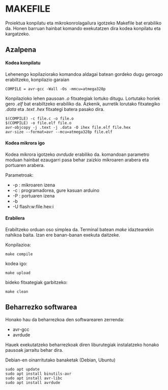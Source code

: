 # MAKEFILE

Proiektua konpilatu eta mikrokonrolagailura igotzeko Makefile bat erabiliko da. Honen barruan hainbat komando exekutatzen dira kodea konpilatu eta kargatzeko.

## Azalpena



#### Kodea konpilatu
Lehenengo kopilaziorako komandoa aldagai batean gordeko dugu geroago erabiltzeko, konpilazio garaian

    COMPILE = avr-gcc -Wall -Os -mmcu=atmega328p

Konpilazioko lehen pausoan *.o* fitxategiak lortuko ditugu. Lortutako horiek gero *.elf* bat erabiltzeko erabiliko da. Azkenik, aurretik lorutako fitxategiko *.data* eta *.text* *.hex* fitxategi batera pasako dira.


    $(COMPILE) -c file.c -o file.o
    $(COMPILE) -o file.elf file.o
    avr-objcopy -j .text -j .data -O ihex file.elf file.hex
    avr-size --format=avr --mcu=atmega328p file.elf

#### Kodea mikrora igo

Kodea mikrora igotzeko *avrdude* erabiliko da. komandoan parametro moduan hainbat ezaugarri pasa behar zaizkio mikroaren arabera eta portuaren arabera.

Parametroak:

* -p <device>: mikroaren izena
* -c <programmer>: programadorea, gure kasuan arduino
* -P <port>: portuaren izena
* -b <baud-rate>
* -U flash:w:file.hex:i

#### Erabilera
Erabiltzeko orduan oso simplea da. Terminal batean *make* idaztearekin nahikoa baita. Izan ere banan-banan exekuta daitzeke.

Konpilazioa:
    
    make compile

kodea igo:

    make upload

bideko fitxategiak garbitzeko:

    make clean

## Beharrezko softwarea

Honako hau da beharrezkoa den softwarearen zerrenda:

* avr-gcc
* avrdude

Hauek exekutatzeko beharrezkoak diren liburutegiak instalatzeko honako pausoak jarraitu behar dira.

Debian-en oinarritutako banaketak (Debian, Ubuntu)

    sudo apt update
    sudo apt install binutils-avr
    sudo apt install avr-libc
    sudo apt install avrdude
